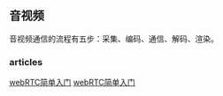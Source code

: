 
## 音视频

音视频通信的流程有五步：采集、编码、通信、解码、渲染。

### articles

[webRTC简单入门](https://www.shouxicto.com/article/2972.html)
[webRTC简单入门](https://juejin.cn/post/7151932832041058340)